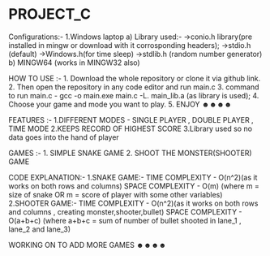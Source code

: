 # PROJECT_C
Configurations:-
    1.Windows laptop
        a) Library used:-
        ->conio.h library(pre installed in mingw or download with it corrosponding headers);
        ->stdio.h (default)
        ->Windows.h(for time sleep)
        ->stdlib.h (random number generator)
        b) MINGW64 (works in MINGW32 also)

HOW TO USE :-
    1. Download the whole repository or clone it via github link.
    2. Then open the repository in any code editor and run main.c
    3. command to run main.c - gcc -o main.exe main.c -L. main_lib.a (as library is used);
    4. Choose your game and mode you want to play.
    5. ENJOY ☻☻☻☻

FEATURES :-
    1.DIFFERENT MODES - SINGLE PLAYER , DOUBLE PLAYER , TIME MODE
    2.KEEPS RECORD OF HIGHEST SCORE
    3.Library used so no data goes into the hand of player

GAMES :-
    1. SIMPLE SNAKE GAME
    2. SHOOT THE MONSTER(SHOOTER) GAME

CODE EXPLANATION:-
    1.SNAKE GAME:- 
        TIME COMPLEXITY - O(n^2)(as it works on both rows and columns)
        SPACE COMPLEXITY - O(m) (where m = size of snake OR m = score of player with some other variables)
    2.SHOOTER GAME:-
        TIME COMPLEXITY - O(n^2)(as it works on both rows and columns , creating monster,shooter,bullet)
        SPACE COMPLEXITY - O(a+b+c) (where a+b+c = sum of number of bullet shooted in lane_1 , lane_2 and lane_3)

WORKING ON TO ADD MORE GAMES ☻☻☻☻
